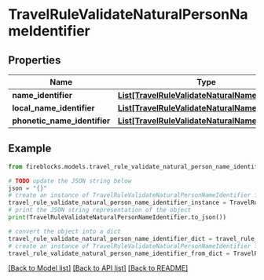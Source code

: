 # TravelRuleValidateNaturalPersonNameIdentifier


## Properties

Name | Type | Description | Notes
------------ | ------------- | ------------- | -------------
**name_identifier** | [**List[TravelRuleValidateNaturalNameIdentifier]**](TravelRuleValidateNaturalNameIdentifier.md) |  | [optional] 
**local_name_identifier** | [**List[TravelRuleValidateNaturalNameIdentifier]**](TravelRuleValidateNaturalNameIdentifier.md) |  | [optional] 
**phonetic_name_identifier** | [**List[TravelRuleValidateNaturalNameIdentifier]**](TravelRuleValidateNaturalNameIdentifier.md) |  | [optional] 

## Example

```python
from fireblocks.models.travel_rule_validate_natural_person_name_identifier import TravelRuleValidateNaturalPersonNameIdentifier

# TODO update the JSON string below
json = "{}"
# create an instance of TravelRuleValidateNaturalPersonNameIdentifier from a JSON string
travel_rule_validate_natural_person_name_identifier_instance = TravelRuleValidateNaturalPersonNameIdentifier.from_json(json)
# print the JSON string representation of the object
print(TravelRuleValidateNaturalPersonNameIdentifier.to_json())

# convert the object into a dict
travel_rule_validate_natural_person_name_identifier_dict = travel_rule_validate_natural_person_name_identifier_instance.to_dict()
# create an instance of TravelRuleValidateNaturalPersonNameIdentifier from a dict
travel_rule_validate_natural_person_name_identifier_from_dict = TravelRuleValidateNaturalPersonNameIdentifier.from_dict(travel_rule_validate_natural_person_name_identifier_dict)
```
[[Back to Model list]](../README.md#documentation-for-models) [[Back to API list]](../README.md#documentation-for-api-endpoints) [[Back to README]](../README.md)


